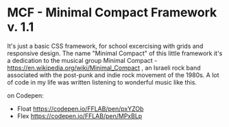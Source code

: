 # MCF - Minimal Compact Framework v. 1.1
It's just a basic CSS framework, for school excercising with grids and responsive design. The name "Minimal Compact" of this little framework it's a dedication to the musical group Minimal Compact - https://en.wikipedia.org/wiki/Minimal_Compact , an Israeli rock band associated with the post-punk and indie rock movement of the 1980s. A lot of code in my life was written listening to wonderful music like this.

on Codepen:
- Float https://codepen.io/FFLAB/pen/pxYZOb
- Flex https://codepen.io/FFLAB/pen/MPxBLp 

